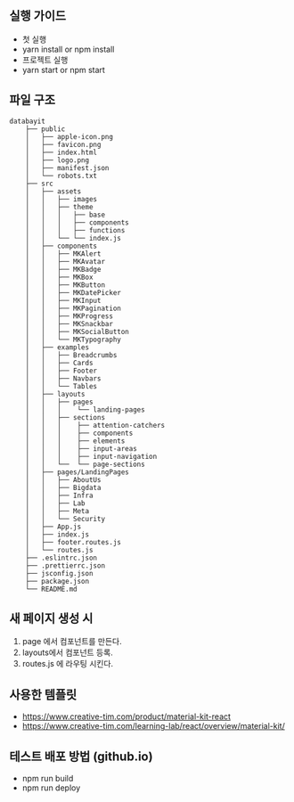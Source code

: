 ## 실행 가이드

- 첫 실행
- yarn install or npm install
- 프로젝트 실행
- yarn start or npm start

## 파일 구조

```
databayit
    ├── public
    │   ├── apple-icon.png
    │   ├── favicon.png
    │   ├── index.html
    │   ├── logo.png
    │   ├── manifest.json
    │   └── robots.txt
    ├── src
    │   ├── assets
    │   │   ├── images
    │   │   ├── theme
    │   │   │   ├── base
    │   │   │   ├── components
    │   │   │   ├── functions
    │   │   └── └── index.js
    │   ├── components
    │   │   ├── MKAlert
    │   │   ├── MKAvatar
    │   │   ├── MKBadge
    │   │   ├── MKBox
    │   │   ├── MKButton
    │   │   ├── MKDatePicker
    │   │   ├── MKInput
    │   │   ├── MKPagination
    │   │   ├── MKProgress
    │   │   ├── MKSnackbar
    │   │   ├── MKSocialButton
    │   │   └── MKTypography
    │   ├── examples
    │   │   ├── Breadcrumbs
    │   │   ├── Cards
    │   │   ├── Footer
    │   │   ├── Navbars
    │   │   └── Tables
    │   ├── layouts
    │   │   ├── pages
    │   │   │    └── landing-pages
    │   │   ├── sections
    │   │   │    ├── attention-catchers
    │   │   │    ├── components
    │   │   │    ├── elements
    │   │   │    ├── input-areas
    │   │   │    ├── input-navigation
    │   │   └──  └── page-sections
    │   ├── pages/LandingPages
    │   │   ├── AboutUs
    │   │   ├── Bigdata
    │   │   ├── Infra
    │   │   ├── Lab
    │   │   ├── Meta
    │   │   └── Security
    │   ├── App.js
    │   ├── index.js
    │   ├── footer.routes.js
    │   └── routes.js
    ├── .eslintrc.json
    ├── .prettierrc.json
    ├── jsconfig.json
    ├── package.json
    └── README.md
```

## 새 페이지 생성 시

1. page 에서 컴포넌트를 만든다.
2. layouts에서 컴포넌트 등록.
3. routes.js 에 라우팅 시킨다.

## 사용한 템플릿

- https://www.creative-tim.com/product/material-kit-react
- https://www.creative-tim.com/learning-lab/react/overview/material-kit/

## 테스트 배포 방법 (github.io)

- npm run build
- npm run deploy
